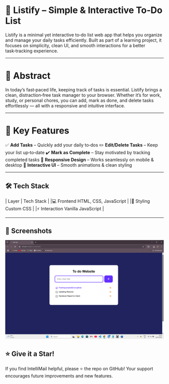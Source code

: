 # 📝 Listify – Simple & Interactive To‑Do List
Listify is a minimal yet interactive to‑do list web app that helps you organize and manage your daily tasks efficiently. Built as part of a learning project, it focuses on simplicity, clean UI, and smooth interactions for a better task‑tracking experience.

--------------

# 🌟 Abstract
In today’s fast‑paced life, keeping track of tasks is essential. Listify brings a clean, distraction‑free task manager to your browser. Whether it’s for work, study, or personal chores, you can add, mark as done, and delete tasks effortlessly — all with a responsive and intuitive interface.

-------------

# 🚀 Key Features

✅ **Add Tasks** – Quickly add your daily to‑dos
✏️ **Edit/Delete Tasks** – Keep your list up‑to‑date
✔️ **Mark as Complete** – Stay motivated by tracking completed tasks
📱 **Responsive Design** – Works seamlessly on mobile & desktop
🎯 **Interactive UI** – Smooth animations & clean styling

-----

## 🛠️ Tech Stack
| Layer         | Tech Stack                        |
|💻 Frontend	HTML, CSS, JavaScript            |
|🎨 Styling	Custom CSS   |
|⚡ Interaction	Vanilla JavaScript |

-------

## 📸 Screenshots
![UI](screenshot/ss.png)  


## ⭐️ Give it a Star!

If you find IntelliMail helpful, please ⭐️ the repo on GitHub! Your support encourages future improvements and new features.

